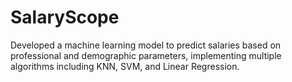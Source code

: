# SalaryScope
Developed a machine learning model to predict salaries based on professional and demographic parameters, implementing multiple algorithms including KNN, SVM, and Linear Regression.
